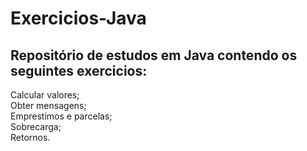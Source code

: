 # Exercicios-Java

## Repositório de estudos em Java contendo os seguintes exercicios:

Calcular valores; </br>
Obter mensagens; </br>
Emprestimos e parcelas; </br>
Sobrecarga; </br>
Retornos.
